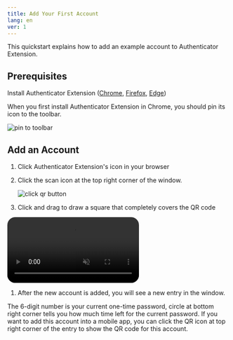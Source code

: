 ```yaml
---
title: Add Your First Account
lang: en
ver: 1
---
```


This quickstart explains how to add an example account to Authenticator Extension.

## Prerequisites

Install Authenticator Extension ([Chrome](https://chrome.google.com/webstore/detail/authenticator/bhghoamapcdpbohphigoooaddinpkbai), [Firefox](https://addons.mozilla.org/en-US/firefox/addon/auth-helper/), [Edge](https://microsoftedge.microsoft.com/addons/detail/ocglkepbibnalbgmbachknglpdipeoio))

When you first install Authenticator Extension in Chrome, you should pin its icon to the toolbar.

![pin to toolbar](/docs/pin-extension.png)

## Add an Account

1. Click Authenticator Extension's icon in your browser

2. Click the scan icon at the top right corner of the window.

    ![click qr button](/docs/scan-qr-code-button.png)

3. Click and drag to draw a square that completely covers the QR code
   
  <video autoplay muted loop style="border-radius: 18px;display: block;">
    <source src="/docs/scan-qr-code.webm" type="video/webm">
    Your browser does not support the video tag.
  </video>

1. After the new account is added, you will see a new entry in the window.

The 6-digit number is your current one-time password, circle at bottom right corner tells you how much time left for the current password. If you want to add this account into a mobile app, you can click the QR icon at top right corner of the entry to show the QR code for this account.
